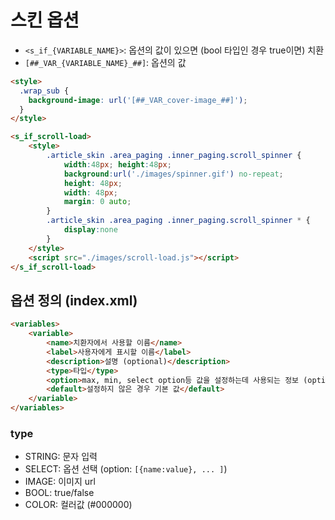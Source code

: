 # 스킨 옵션

- `<s_if_{VARIABLE_NAME}>`: 옵션의 값이 있으면 (bool 타입인 경우 true이면) 치환
- `[##_VAR_{VARIABLE_NAME}_##]`: 옵션의 값

```html
<style>
  .wrap_sub {
    background-image: url('[##_VAR_cover-image_##]');
  }
</style>

<s_if_scroll-load>
	<style>
		.article_skin .area_paging .inner_paging.scroll_spinner {
			width:48px; height:48px;
			background:url('./images/spinner.gif') no-repeat;
			height: 48px;
			width: 48px;
			margin: 0 auto;
		}
		.article_skin .area_paging .inner_paging.scroll_spinner * {
			display:none
		}
	</style>
	<script src="./images/scroll-load.js"></script>
</s_if_scroll-load>
```

## 옵션 정의 (index.xml)

```html
<variables>
    <variable>
        <name>치환자에서 사용할 이름</name>
        <label>사용자에게 표시할 이름</label>
        <description>설명 (optional)</description>
        <type>타입</type>
        <option>max, min, select option등 값을 설정하는데 사용되는 정보 (optional: SELECT타입의 경우 필수)</option>
        <default>설정하지 않은 경우 기본 값</default>
    </variable>
</variables>
```

### type
- STRING: 문자 입력
- SELECT: 옵션 선택 (option: `[{name:value}, ... ]`)
- IMAGE: 이미지 url
- BOOL: true/false
- COLOR: 컬러값 (#000000)
